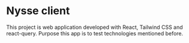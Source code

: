 # Nysse client
This project is web application developed with React, Tailwind CSS and react-query.
Purpose this app is to test technologies mentioned before.


